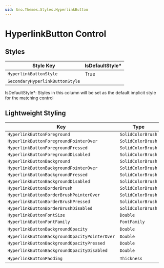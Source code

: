 ```yaml
---
uid: Uno.Themes.Styles.HyperlinkButton
---
```


# HyperlinkButton Control

## Styles

| Style Key                       | IsDefaultStyle\* |
|---------------------------------|------------------|
| `HyperlinkButtonStyle`          | True             |
| `SecondaryHyperlinkButtonStyle` |                  |

IsDefaultStyle\*: Styles in this column will be set as the default implicit style for the matching control

## Lightweight Styling

| Key                                           | Type              | Value                           |
|-----------------------------------------------|-------------------|---------------------------------|
| `HyperlinkButtonForeground`                   | `SolidColorBrush` | `PrimaryBrush`                  |
| `HyperlinkButtonForegroundPointerOver`        | `SolidColorBrush` | `PrimaryBrush`                  |
| `HyperlinkButtonForegroundPressed`            | `SolidColorBrush` | `PrimaryBrush`                  |
| `HyperlinkButtonForegroundDisabled`           | `SolidColorBrush` | `OnSurfaceLowBrush`             |
| `HyperlinkButtonBackground`                   | `SolidColorBrush` | `SystemControlTransparentBrush` |
| `HyperlinkButtonBackgroundPointerOver`        | `SolidColorBrush` | `SystemControlTransparentBrush` |
| `HyperlinkButtonBackgroundPressed`            | `SolidColorBrush` | `SystemControlTransparentBrush` |
| `HyperlinkButtonBackgroundDisabled`           | `SolidColorBrush` | `SystemControlTransparentBrush` |
| `HyperlinkButtonBorderBrush`                  | `SolidColorBrush` | `SystemControlTransparentBrush` |
| `HyperlinkButtonBorderBrushPointerOver`       | `SolidColorBrush` | `SystemControlTransparentBrush` |
| `HyperlinkButtonBorderBrushPressed`           | `SolidColorBrush` | `SystemControlTransparentBrush` |
| `HyperlinkButtonBorderBrushDisabled`          | `SolidColorBrush` | `SystemControlTransparentBrush` |
| `HyperlinkButtonFontSize`                     | `Double`          | `LabelLargeFontSize`            |
| `HyperlinkButtonFontFamily`                   | `FontFamily`      | `MaterialRegularFontFamily`     |
| `HyperlinkButtonBackgroundOpacity`            | `Double`          | 1                               |
| `HyperlinkButtonBackgroundOpacityPointerOver` | `Double`          | `MediumOpacity`                 |
| `HyperlinkButtonBackgroundOpacityPressed`     | `Double`          | `LowOpacity`                    |
| `HyperlinkButtonBackgroundOpacityDisabled`    | `Double`          | 1                               |
| `HyperlinkButtonPadding`                      | `Thickness`       | 0                               |
